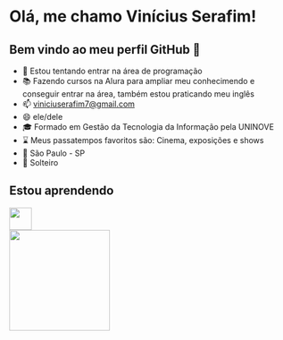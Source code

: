 # Olá, me chamo Vinícius Serafim! 
## Bem vindo ao meu perfil GitHub 👋

- :mag_right: Estou tentando entrar na área de programação
- :books: Fazendo cursos na Alura para ampliar meu conhecimendo e conseguir entrar na área, também estou praticando meu inglês
- 📫 viniciuserafim7@gmail.com
- 😄 ele/dele
- :mortar_board: Formado em Gestão da Tecnologia da Informação pela UNINOVE
- :hourglass: Meus passatempos favoritos são: Cinema, exposições e shows
- :pushpin: São Paulo - SP
- :ring: Solteiro

## Estou aprendendo
<img src="https://cdn.jsdelivr.net/gh/devicons/devicon@latest/icons/javascript/javascript-original.svg" width="40" height="40" />
          

          
<div>
<a href="https://github.com/vxnissu">
<img loading="lazy" height="180em" src="https://github-readme-stats.vercel.app/api/top-langs/?username=vxnissu&layout=compact&langs_count=7&theme=dracula"/>
</div>
